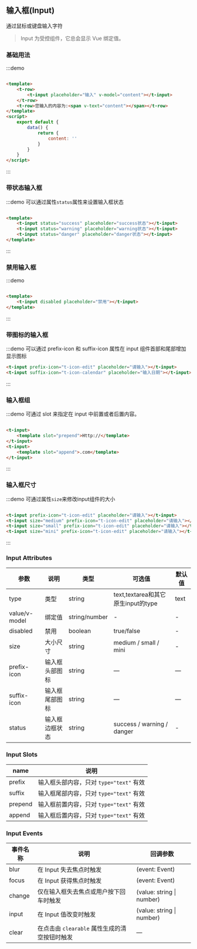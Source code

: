 ## 输入框(Input)

通过鼠标或键盘输入字符

> Input 为受控组件，它总会显示 Vue 绑定值。

### 基础用法

:::demo

```html

<template>
    <t-row>
        <t-input placeholder="输入" v-model="content"></t-input>
    </t-row>
    <t-row>您输入的内容为:<span v-text="content"></span></t-row>
</template>
<script>
    export default {
        data() {
            return {
                content: ''
            }
        }
    }
</script>
```

:::

### 带状态输入框

:::demo 可以通过属性`status`属性来设置输入框状态

```html

<template>
    <t-input status="success" placeholder="success状态"></t-input>
    <t-input status="warning" placeholder="warning状态"></t-input>
    <t-input status="danger" placeholder="danger状态"></t-input>
</template>
```

:::

### 禁用输入框

:::demo

```html

<template>
    <t-input disabled placeholder="禁用"></t-input>
</template>
```

:::

### 带图标的输入框

:::demo 可以通过 prefix-icon 和 suffix-icon 属性在 input 组件首部和尾部增加显示图标

```html 
<t-input prefix-icon="t-icon-edit" placeholder="请输入"></t-input>
<t-input suffix-icon="t-icon-calendar" placeholder="输入日期"></t-input>
```

:::

### 输入框组

:::demo 可通过 slot 来指定在 input 中前置或者后置内容。

```html

<t-input>
    <template slot="prepend">Http://</template>
</t-input>
<t-input>
    <template slot="append">.com</template>
</t-input>
```

:::

### 输入框尺寸

:::demo 可通过属性`size`来修改input组件的大小

```html

<t-input prefix-icon="t-icon-edit" placeholder="请输入"></t-input>
<t-input size="medium" prefix-icon="t-icon-edit" placeholder="请输入"></t-input>
<t-input size="small" prefix-icon="t-icon-edit" placeholder="请输入"></t-input>
<t-input size="mini" prefix-icon="t-icon-edit" placeholder="请输入"></t-input>
```

:::

### Input Attributes

| 参数|说明|类型|可选值|默认值|
|---|---|---|---|---|
|type|类型|string|text,textarea和其它原生input的type|text
|value/v-model|绑定值|string/number|-|-
|disabled|禁用|boolean|true/false|-|false
|size|大小尺寸|string|medium / small / mini|-
|prefix-icon|输入框头部图标| string| — | —
|suffix-icon|输入框尾部图标| string| — | —
|status|输入框边框状态|string|success / warning / danger|-

### Input Slots

| name | 说明 |
|------|--------|
| prefix | 输入框头部内容，只对 `type="text"` 有效 |
| suffix | 输入框尾部内容，只对 `type="text"` 有效 |
| prepend | 输入框前置内容，只对 `type="text"` 有效 |
| append | 输入框后置内容，只对 `type="text"` 有效 |

### Input Events

| 事件名称 | 说明 | 回调参数 |
|---------|--------|---------|
| blur | 在 Input 失去焦点时触发 | (event: Event) |
| focus | 在 Input 获得焦点时触发 | (event: Event) |
| change | 仅在输入框失去焦点或用户按下回车时触发 | (value: string \| number) |
| input | 在 Input 值改变时触发 | (value: string \| number) |
| clear | 在点击由 `clearable` 属性生成的清空按钮时触发 | — |

